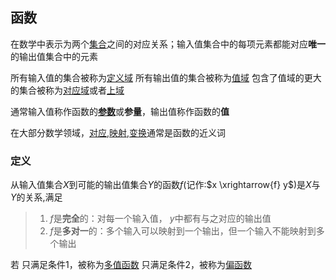 ## 函数

在数学中表示为两个[集合](/math/Set.md)之间的对应关系；输入值集合中的每项元素都能对应**唯一**的输出值集合中的元素

所有输入值的集合被称为[定义域](TODO)
所有输出值的集合被称为[值域](TODO)
包含了值域的更大的集合被称为[对应域](TODO)或者[上域](TODO)

通常输入值称作函数的[**参数**](TODO)或**参量**，输出值称作函数的**值**

在大部分数学领域，[对应](TODO),[映射](/math/Function.md),[变换](TODO)通常是函数的近义词

### 定义

从输入值集合$X$到可能的输出值集合$Y$的函数$f$(记作:$x \xrightarrow{f} y$)是$X$与$Y$的关系,满足
>  1. $f$是**完全**的：对每一个输入值， $y$中都有与之对应的输出值
>  2. $f$是**多对一**的：多个输入可以映射到一个输出，但一个输入不能映射到多个输出

若
只满足条件1，被称为[多值函数](/math/Multivalued_function.md)
只满足条件2，被称为[偏函数](TODO)
